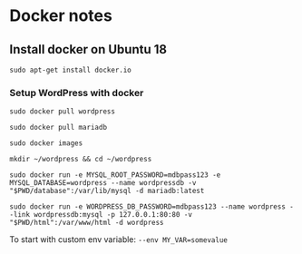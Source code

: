 # Docker notes 

## Install docker on Ubuntu 18

`sudo apt-get install docker.io`

### Setup WordPress with docker

`sudo docker pull wordpress`

`sudo docker pull mariadb`

`sudo docker images`

`mkdir ~/wordpress && cd ~/wordpress`

`sudo docker run -e MYSQL_ROOT_PASSWORD=mdbpass123 -e MYSQL_DATABASE=wordpress --name wordpressdb -v "$PWD/database":/var/lib/mysql -d mariadb:latest`

`sudo docker run -e WORDPRESS_DB_PASSWORD=mdbpass123 --name wordpress --link wordpressdb:mysql -p 127.0.0.1:80:80 -v "$PWD/html":/var/www/html -d wordpress`

To start with custom env variable: `--env MY_VAR=somevalue`



